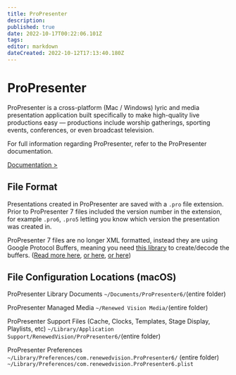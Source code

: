 ```yaml
---
title: ProPresenter
description: 
published: true
date: 2022-10-17T00:22:06.101Z
tags: 
editor: markdown
dateCreated: 2022-10-12T17:13:40.180Z
---
```


# ProPresenter

ProPresenter is a cross-platform (Mac / Windows) lyric and media presentation application built specifically to make high-quality live productions easy — productions include worship gatherings, sporting events, conferences, or even broadcast television.

For full information regarding ProPresenter, refer to the ProPresenter documentation.

[Documentation >](https://www.google.com/?q=propresenter+documentation+filetype%3apdf)

## File Format
Presentations created in ProPresenter are saved with a `.pro` file extension. Prior to ProPresenter 7 files included the version number in the extension, for example `.pro6`, `.pro5` letting you know which version the presentation was created in.

ProPresenter 7 files are no longer XML formatted, instead they are using Google Protocol Buffers, meaning you need [this library](https://github.com/greyshirtguy/ProPresenter7-Proto) to create/decode the buffers. ([Read more here](https://greyshirtguy.com/blog/pro7fileformat1/), [or here](https://greyshirtguy.com/blog/pro7fileformat1/), [or here](https://web.archive.org/web/20210930091545/https://greyshirtguy.com/blog/propresenter-7-file-format-part-3/))

## File Configuration Locations (macOS)

ProPresenter Library Documents
`~/Documents/ProPresenter6/`(entire folder)

ProPresenter Managed Media
`~/Renewed Vision Media/`(entire folder)

ProPresenter Support Files (Cache, Clocks, Templates, Stage Display, Playlists, etc)
`~/Library/Application Support/RenewedVision/ProPresenter6/`(entire folder)

ProPresenter Preferences
`~/Library/Preferences/com.renewedvision.ProPresenter6/` (entire folder)
`~/Library/Preferences/com.renewedvision.ProPresenter6.plist`